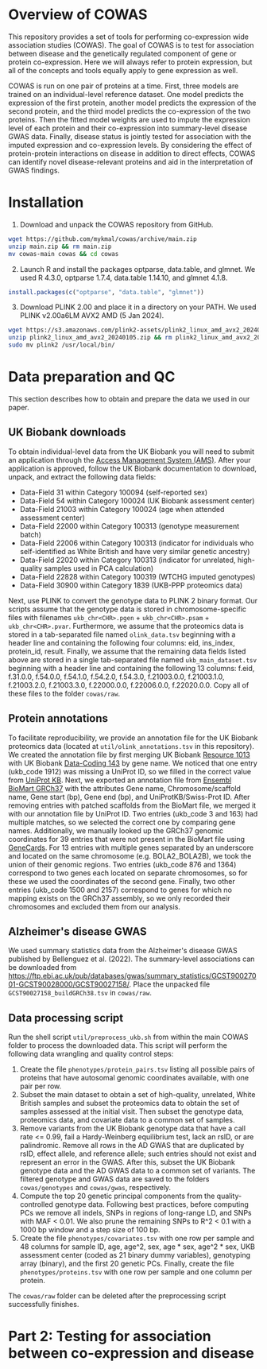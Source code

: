 # Overview of COWAS

This repository provides a set of tools for performing co-expression wide association studies (COWAS). The goal of COWAS is to test for association between disease and the genetically regulated component of gene or protein co-expression. Here we will always refer to protein expression, but all of the concepts and tools equally apply to gene expression as well.

COWAS is run on one pair of proteins at a time. First, three models are trained on an individual-level reference dataset. One model predicts the expression of the first protein, another model predicts the expression of the second protein, and the third model predicts the co-expression of the two proteins. Then the fitted model weights are used to impute the expression level of each protein and their co-expression into summary-level disease GWAS data. Finally, disease status is jointly tested for association with the imputed expression and co-expression levels. By considering the effect of protein-protein interactions on disease in addition to direct effects, COWAS can identify novel disease-relevant proteins and aid in the interpretation of GWAS findings.

# Installation

1. Download and unpack the COWAS repository from GitHub.
```bash
wget https://github.com/mykmal/cowas/archive/main.zip
unzip main.zip && rm main.zip
mv cowas-main cowas && cd cowas
```
2. Launch R and install the packages optparse, data.table, and glmnet. We used R 4.3.0, optparse 1.7.4, data.table 1.14.10, and glmnet 4.1.8.
```R
install.packages(c("optparse", "data.table", "glmnet"))
```
3. Download PLINK 2.00 and place it in a directory on your PATH. We used PLINK v2.00a6LM AVX2 AMD (5 Jan 2024).
```bash
wget https://s3.amazonaws.com/plink2-assets/plink2_linux_amd_avx2_20240105.zip
unzip plink2_linux_amd_avx2_20240105.zip && rm plink2_linux_amd_avx2_20240105.zip
sudo mv plink2 /usr/local/bin/
```

# Data preparation and QC

This section describes how to obtain and prepare the data we used in our paper.

## UK Biobank downloads

To obtain individual-level data from the UK Biobank you will need to submit an application through the [Access Management System (AMS)](https://www.ukbiobank.ac.uk/enable-your-research/apply-for-access). After your application is approved, follow the UK Biobank documentation to download, unpack, and extract the following data fields:

* Data-Field 31 within Category 100094 (self-reported sex)
* Data-Field 54 within Category 100024 (UK Biobank assessment center)
* Data-Field 21003 within Category 100024 (age when attended assessment center)
* Data-Field 22000 within Category 100313 (genotype measurement batch)
* Data-Field 22006 within Category 100313 (indicator for individuals who self-identified as White British and have very similar genetic ancestry)
* Data-Field 22020 within Category 100313 (indicator for unrelated, high-quality samples used in PCA calculation)
* Data-Field 22828 within Category 100319 (WTCHG imputed genotypes)
* Data-Field 30900 within Category 1839 (UKB-PPP proteomics data)

Next, use PLINK to convert the genotype data to PLINK 2 binary format. Our scripts assume that the genotype data is stored in chromosome-specific files with filenames `ukb_chr<CHR>.pgen` + `ukb_chr<CHR>.psam` + `ukb_chr<CHR>.pvar`. Furthermore, we assume that the proteomics data is stored in a tab-separated file named `olink_data.tsv` beginning with a header line and containing the following four columns: eid, ins_index, protein_id, result. Finally, we assume that the remaining data fields listed above are stored in a single tab-separated file named `ukb_main_dataset.tsv` beginning with a header line and containing the following 13 columns: f.eid, f.31.0.0, f.54.0.0, f.54.1.0, f.54.2.0, f.54.3.0, f.21003.0.0, f.21003.1.0, f.21003.2.0, f.21003.3.0, f.22000.0.0, f.22006.0.0, f.22020.0.0. Copy all of these files to the folder `cowas/raw`.

## Protein annotations

To facilitate reproducibility, we provide an annotation file for the UK Biobank proteomics data (located at `util/olink_annotations.tsv` in this repository). We created the annotation file by first merging UK Biobank [Resource 1013](https://biobank.ndph.ox.ac.uk/showcase/refer.cgi?id=1013) with UK Biobank [Data-Coding 143](https://biobank.ndph.ox.ac.uk/showcase/coding.cgi?id=143) by gene name. We noticed that one entry (ukb_code 1912) was missing a UniProt ID, so we filled in the correct value from [UniProt KB](https://www.uniprot.org/). Next, we exported an annotation file from [Ensembl BioMart GRCh37](https://grch37.ensembl.org/biomart/martview) with the attributes Gene name, Chromosome/scaffold name, Gene start (bp), Gene end (bp), and UniProtKB/Swiss-Prot ID. After removing entries with patched scaffolds from the BioMart file, we merged it with our annotation file by UniProt ID. Two entries (ukb_code 3 and 163) had multiple matches, so we selected the correct one by comparing gene names. Additionally, we manually looked up the GRCh37 genomic coordinates for 39 entries that were not present in the BioMart file using [GeneCards](https://www.genecards.org/). For 13 entries with multiple genes separated by an underscore and located on the same chromosome (e.g. BOLA2_BOLA2B), we took the union of their genomic regions. Two entries (ukb_code 876 and 1364) correspond to two genes each located on separate chromosomes, so for these we used the coordinates of the second gene. Finally, two other entries (ukb_code 1500 and 2157) correspond to genes for which no mapping exists on the GRCh37 assembly, so we only recorded their chromosomes and excluded them from our analysis.

## Alzheimer's disease GWAS

We used summary statistics data from the Alzheimer's disease GWAS published by Bellenguez et al. (2022). The summary-level associations can be downloaded from <https://ftp.ebi.ac.uk/pub/databases/gwas/summary_statistics/GCST90027001-GCST90028000/GCST90027158/>. Place the unpacked file `GCST90027158_buildGRCh38.tsv` in `cowas/raw`.

## Data processing script

Run the shell script `util/preprocess_ukb.sh` from within the main COWAS folder to process the downloaded data. This script will perform the following data wrangling and quality control steps:

1. Create the file `phenotypes/protein_pairs.tsv` listing all possible pairs of proteins that have autosomal genomic coordinates available, with one pair per row.
2. Subset the main dataset to obtain a set of high-quality, unrelated, White British samples and subset the proteomics data to obtain the set of samples assessed at the initial visit. Then subset the genotype data, proteomics data, and covariate data to a common set of samples.
3. Remove variants from the UK Biobank genotype data that have a call rate <= 0.99, fail a Hardy-Weinberg equilibrium test, lack an rsID, or are palindromic. Remove all rows in the AD GWAS that are duplicated by rsID, effect allele, and reference allele; such entries should not exist and represent an error in the GWAS. After this, subset the UK Biobank genotype data and the AD GWAS data to a common set of variants. The filtered genotype and GWAS data are saved to the folders `cowas/genotypes` and `cowas/gwas`, respectively.
4. Compute the top 20 genetic principal components from the quality-controlled genotype data. Following best practices, before computing PCs we remove all indels, SNPs in regions of long-range LD, and SNPs with MAF < 0.01. We also prune the remaining SNPs to R^2 < 0.1 with a 1000 bp window and a step size of 100 bp.
5. Create the file `phenotypes/covariates.tsv` with one row per sample and 48 columns for sample ID, age, age^2, sex, age * sex, age^2 * sex, UKB assessment center (coded as 21 binary dummy variables), genotyping array (binary), and the first 20 genetic PCs. Finally, create the file `phenotypes/proteins.tsv` with one row per sample and one column per protein.

The `cowas/raw` folder can be deleted after the preprocessing script successfully finishes.

# Part 2: Testing for association between co-expression and disease

